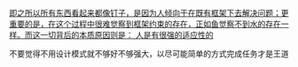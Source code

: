 [即之所以所有东西看起来都像钉子，是因为人倾向于在既有框架下去解决问题；更重要的是，在这个过程中很难觉察到框架约束的存在，正如鱼觉察不到水的存在一样。而这一切背后的本质原因则是：
人是有很强的适应性的](https://blog.csdn.net/pongba/article/details/2025830)

不要觉得不用设计模式就不够好不够强大，以尽可能简单的方式完成任务才是王道